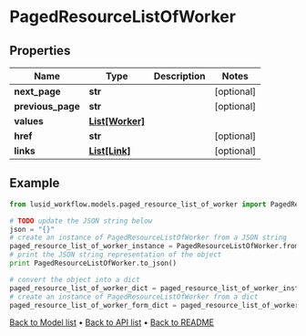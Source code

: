 # PagedResourceListOfWorker


## Properties
Name | Type | Description | Notes
------------ | ------------- | ------------- | -------------
**next_page** | **str** |  | [optional] 
**previous_page** | **str** |  | [optional] 
**values** | [**List[Worker]**](Worker.md) |  | 
**href** | **str** |  | [optional] 
**links** | [**List[Link]**](Link.md) |  | [optional] 

## Example

```python
from lusid_workflow.models.paged_resource_list_of_worker import PagedResourceListOfWorker

# TODO update the JSON string below
json = "{}"
# create an instance of PagedResourceListOfWorker from a JSON string
paged_resource_list_of_worker_instance = PagedResourceListOfWorker.from_json(json)
# print the JSON string representation of the object
print PagedResourceListOfWorker.to_json()

# convert the object into a dict
paged_resource_list_of_worker_dict = paged_resource_list_of_worker_instance.to_dict()
# create an instance of PagedResourceListOfWorker from a dict
paged_resource_list_of_worker_form_dict = paged_resource_list_of_worker.from_dict(paged_resource_list_of_worker_dict)
```
[Back to Model list](../README.md#documentation-for-models) &#8226; [Back to API list](../README.md#documentation-for-api-endpoints) &#8226; [Back to README](../README.md)


